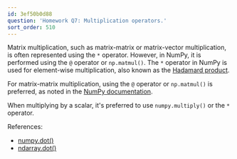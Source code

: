 ```yaml
---
id: 3ef50b0d88
question: 'Homework Q7: Multiplication operators.'
sort_order: 510
---
```


Matrix multiplication, such as matrix-matrix or matrix-vector multiplication, is often represented using the `*` operator. However, in NumPy, it is performed using the `@` operator or `np.matmul()`. The `*` operator in NumPy is used for element-wise multiplication, also known as the [Hadamard product](https://en.wikipedia.org/wiki/Hadamard_product_(matrices)).

For matrix-matrix multiplication, using the `@` operator or `np.matmul()` is preferred, as noted in the [NumPy documentation](https://numpy.org/doc/stable/reference/generated/numpy.dot.html#numpy.dot).

When multiplying by a scalar, it's preferred to use `numpy.multiply()` or the `*` operator.

References:
- [numpy.dot()](https://numpy.org/doc/stable/reference/generated/numpy.dot.html)
- [ndarray.dot()](https://numpy.org/doc/1.21/reference/generated/numpy.ndarray.dot.html)